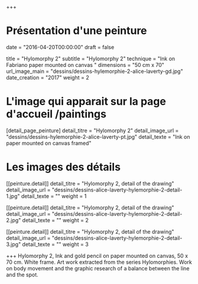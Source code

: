 +++
# Présentation d'une peinture
date = "2016-04-20T00:00:00"
draft = false

title = "Hylomorphy 2"
subtitle = "Hylomorphy 2"
technique = "Ink on Fabriano paper mounted on canvas "
dimensions = "50 cm x 70"
url_image_main = "dessins/dessins-hylemorphie-2-alice-laverty-gd.jpg"
date_creation = "2017"
weight = 2

# L'image qui apparait sur la page d'accueil /paintings
[detail_page_peinture]
detail_titre = "Hylomorphy 2"
detail_image_url = "dessins/dessins-hylemorphie-2-alice-laverty-pt.jpg"
detail_texte = "Ink on paper mounted on canvas framed"

# Les images des détails
[[peinture.detail]]
detail_titre = "Hylomorphy 2, detail of the drawing"
detail_image_url = "dessins/dessins-alice-laverty-hylemorphie-2-detail-1.jpg"
detail_texte = ""
weight = 1

[[peinture.detail]]
detail_titre = "Hylomorphy 2, detail of the drawing"
detail_image_url = "dessins/dessins-alice-laverty-hylemorphie-2-detail-2.jpg"
detail_texte = ""
weight = 2

[[peinture.detail]]
detail_titre = "Hylomorphy 2, detail of the drawing"
detail_image_url = "dessins/dessins-alice-laverty-hylemorphie-2-detail-3.jpg"
detail_texte = ""
weight = 3

+++
Hylomorphy 2, Ink and gold pencil on paper mounted on canvas, 50 x 70 cm. White frame.
Art work extracted from the series Hylomorphies.
Work on body movement and the graphic research of a balance between the line and the spot.
